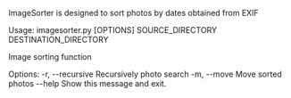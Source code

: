 ImageSorter is designed to sort photos by dates obtained from EXIF

Usage: imagesorter.py [OPTIONS] SOURCE_DIRECTORY DESTINATION_DIRECTORY                                                                                                                                                                                                           

  Image sorting function                                                                                                                                                                                                                                                         
  
Options:
  -r, --recursive  Recursively photo search
  -m, --move       Move sorted photos
  --help           Show this message and exit.    
